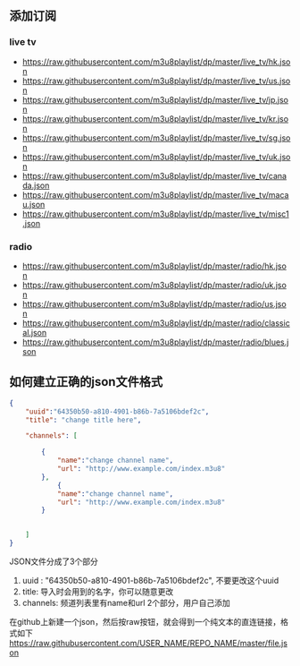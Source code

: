 ## 添加订阅

### live tv

* https://raw.githubusercontent.com/m3u8playlist/dp/master/live_tv/hk.json
* https://raw.githubusercontent.com/m3u8playlist/dp/master/live_tv/us.json
* https://raw.githubusercontent.com/m3u8playlist/dp/master/live_tv/jp.json
* https://raw.githubusercontent.com/m3u8playlist/dp/master/live_tv/kr.json
* https://raw.githubusercontent.com/m3u8playlist/dp/master/live_tv/sg.json
* https://raw.githubusercontent.com/m3u8playlist/dp/master/live_tv/uk.json
* https://raw.githubusercontent.com/m3u8playlist/dp/master/live_tv/canada.json
* https://raw.githubusercontent.com/m3u8playlist/dp/master/live_tv/macau.json
* https://raw.githubusercontent.com/m3u8playlist/dp/master/live_tv/misc1.json

### radio
* https://raw.githubusercontent.com/m3u8playlist/dp/master/radio/hk.json
* https://raw.githubusercontent.com/m3u8playlist/dp/master/radio/uk.json
* https://raw.githubusercontent.com/m3u8playlist/dp/master/radio/us.json
* https://raw.githubusercontent.com/m3u8playlist/dp/master/radio/classical.json
* https://raw.githubusercontent.com/m3u8playlist/dp/master/radio/blues.json



## 如何建立正确的json文件格式


```json
{
	"uuid":"64350b50-a810-4901-b86b-7a5106bdef2c",
	"title": "change title here",

	"channels": [		

		{
			"name":"change channel name",
			"url": "http://www.example.com/index.m3u8"
		},
    		{
			"name":"change channel name",
			"url": "http://www.example.com/index.m3u8"
		}

    
    ]
}
```
JSON文件分成了3个部分
1. uuid : "64350b50-a810-4901-b86b-7a5106bdef2c", 不要更改这个uuid
2. title: 导入时会用到的名字，你可以随意更改
3. channels: 频道列表里有name和url 2个部分，用户自己添加

在github上新建一个json，然后按raw按钮，就会得到一个纯文本的直连链接，格式如下
https://raw.githubusercontent.com/USER_NAME/REPO_NAME/master/file.json

